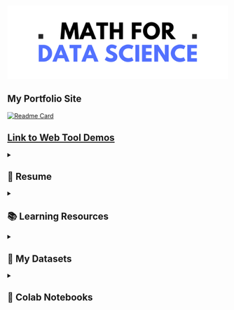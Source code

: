 <div align="center"> <img src="https://github.com/cam-alvarez/Math-for-Data-Science/blob/3cce3a4cdc2ac80564c1c8f21f6db3864014b446/assets/Math%20for%20Data%20Science.png"> </div>

## My Portfolio Site
[![Readme Card](https://github-readme-stats.vercel.app/api/pin/?username=cam-alvarez&repo=Personal-Portfolio-and-Blog\&title_color=fff\&icon_color=f9f9f9\&text_color=9f9f9f\&bg_color=151515)](https://github.com/cam-alvarez/Personal-Portfolio-and-Blog)

[Link to Web Tool Demos](https://cam-portfolio-blog.netlify.app/school)
---
<details>
  <summary><h2><strong> 📄 Resume </strong></h2></summary>
  - [Intro to Numpy](./learning-resources/libraries-tools-guides/intro-to-numpy.md)

</details>

<details>
  <summary><h2><strong> 📚 Learning Resources</strong></h2></summary>

  ### Libraries, Tools, and Guides
  - [Intro to Numpy](./learning-resources/libraries-tools-guides/intro-to-numpy.md)
  - [Intro to Pandas](./learning-resources/libraries-tools-guides/intro-to-pandas.md)
  - [Intro to PyTorch](./learning-resources/libraries-tools-guides/intro-to-pytorch.md)

  ### Working with Images
  - [Image Indexing](./learning-resources/working-with-images/image-indexing.md)
  - [Image Processing and Transformations](./learning-resources/working-with-images/image-processing-and-transformations.md)
  - [Image Tensor Indexing](./learning-resources/working-with-images/image-tensor-indexing.md)
  - [Image Vector Reshaping](./learning-resources/working-with-images/image-vector-reshaping.md)
  - [Images as Matrices](./learning-resources/working-with-images/images-as-matrices.md)
</details>

<details>
  <summary><h2><strong> 📁 My Datasets</strong></h2></summary>

  - [Tornado vs. Thunderstorm Dataset](https://docs.google.com/presentation/d/1LDDAGeMAI8bAQunT5-fR2RQIVdAEHhksmrewBhtb1_g/edit?usp=sharing)
</details>

<details>
  <summary><h2><strong> 📓 Colab Notebooks</strong></h2></summary>

  - [Notebook 1 - w/ smiling vs. non-smiling dataset](https://colab.research.google.com/drive/1HwCk8UUpXwHaHHSMWQeFdXN0OJLCV-Tx)

  - [MNIST Dataset](https://colab.research.google.com/drive/1KVU1jrINEB7e-bj1xAQEurT2ljYWYZRg)
</details>

